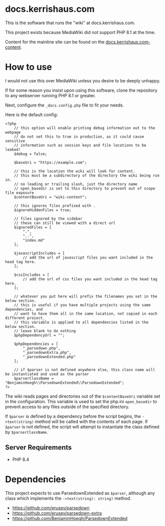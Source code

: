 # docs.kerrishaus.com
This is the software that runs the "wiki" at docs.kerrishaus.com.  

This project exists because MediaWiki did not support PHP 8.1 at the time.  

Content for the mainline site can be found on the [docs.kerrishaus.com-content](https://github.com/kerrishaus/docs.kerrishaus.com-content).

# How to use
I would not use this over MediaWiki unless you desire to be deeply unhappy.

If for some reason you insist upon using this software, clone the repository to any webserver running PHP 8.1 or greater.

Next, configure the `_docs.config.php` file to fit your needs.

Here is the default config:
```
<?php
    // this option will enable printing debug information out to the webpage
    // do not set this to true in production, as it could cause sensitive
    // information such as session keys and file locations to be leaked!
    $debug = false;

    $baseUri = "https://example.com";

    // this is the location the wiki will look for content.
    // this must be a subdirectory of the directory the wiki being run in.
    // no leading or trailing slash, just the directory name
    // open_basedir is set to this directory to prevent out of scope file exposure
    $contentBaseUri = "wiki-content";

    // this ignores files prefixed with .
    $ignoreHiddenFiles = true;

    // files ignored by the sidebar
    // these can still be viewed with a direct url
    $ignoredFiles = [
        ".",
        "..",
        "index.md"
    ];

    $javascriptIncludes = [
        // add the url of javascript files you want included in the head tag here.
    ];

    $cssIncludes = [
        // add the url of css files you want included in the head tag here.
    ];

    // whatever you put here will prefix the filenames you set in the below section.
    // this is useful if you have multiple projects using the same dependencies, and
    // want to have them all in the same location, not copied in each different project.
    // this variable is applied to all dependencies listed in the below section.
    // leave blank to do nothing
    $phpDependencyUrl = "";

    $phpDependencies = [
        "_parsedown.php",
        "_parsedownExtra.php",
        "_parsedownExtended.php"
    ];

    // if $parser is not defined anywhere else, this class name will be instantiated and used as the parser
    $parserClassName = "BenjaminHoegh\\ParsedownExtended\\ParsedownExtended";
?>
```

The wiki reads pages and directories out of the `$contentBaseUri` variable set in the configuration. This variable is used to set the php.ini `open_basedir` to prevent access to any files outside of the specified directory.

If `$parser` is defined by a dependency before the script begins, the `->text(string)` method will be called with the contents of each page. If `$parser` is not defined, the script will attempt to instantiate the class defined by `$parserClassName`.

## Server Requirements
- PHP 8.4

# Dependencies
This project expects to use ParsedownExtended as `$parser`, although any class which implements the `->text(string): string)` method.

- https://github.com/erusev/parsedown
- https://github.com/erusev/parsedown-extra
- https://github.com/BenjaminHoegh/ParsedownExtended

